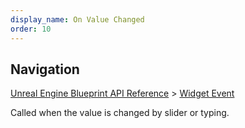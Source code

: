 ```yaml
---
display_name: On Value Changed
order: 10
---
```

## Navigation

[Unreal Engine Blueprint API Reference](https://dev.epicgames.com/documentation/en-us/unreal-engine/BlueprintAPI) > [Widget Event](https://dev.epicgames.com/documentation/en-us/unreal-engine/BlueprintAPI/WidgetEvent)

Called when the value is changed by slider or typing.

